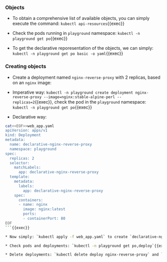 
### Objects

* To obtain a comprehensive list of available objects, you can simply execute the command: `kubectl api-resources`{{exec}}

* Check the pods running in `playground` namespace: `kubectl -n playground get po`{{exec}}

* To get the declarative reporesentation of the objects, we can simply: `kubectl -n playground get po basic -o yaml`{{exec}}

### Creating objects

* Create a deployment named `nginx-reverse-proxy` with 2 replicas, based on an `nginx` image:

* Imperative way:
`kubectl -n playground create deployment nginx-reverse-proxy --image=nginx:stable-alpine-perl --replicas=2`{{exec}}, check the pod in the `playground` namespace: `kubectl -n playground get po`{{exec}}

* Declarative way:

```bash
cat<<EOF>>web_app.yaml
apiVersion: apps/v1
kind: Deployment
metadata:
  name: declarative-nginx-reverse-proxy
  namespace: playground
spec:
  replicas: 2
  selector:
    matchLabels:
      app: declarative-nginx-reverse-proxy
  template:
    metadata:
      labels:
        app: declarative-nginx-reverse-proxy
    spec:
      containers:
      - name: nginx
        image: nginx:latest
        ports:
        - containerPort: 80
EOF
```{{exec}}

* Now simply: `kubectl apply -f web_app.yaml` to create `declarative-nginx-reverse-proxy` deployment.

* Check pods and deployments: `kubectl -n playground get po,deploy`{{exec}}

* Delete deployments: `kubectl delete deploy nginx-reverse-proxy` and `kubectl delete -f web_app.yaml` to delete `declarative-nginx-reverse-proxy`